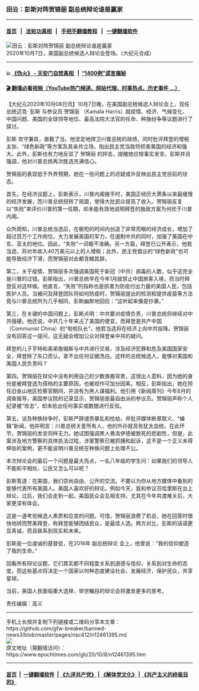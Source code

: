 ### 田云：彭斯对阵贺锦丽 副总统辩论谁是赢家
------------------------

#### [首页](https://github.com/gfw-breaker/banned-news3/blob/master/README.md) &nbsp;&nbsp;|&nbsp;&nbsp; [法轮功真相](https://github.com/begood0513/basic/blob/master/README.md)  &nbsp;&nbsp;|&nbsp;&nbsp; [手把手翻墙教程](https://github.com/gfw-breaker/guides/wiki)  &nbsp;&nbsp;|&nbsp;&nbsp; [一键翻墙软件](https://github.com/gfw-breaker/nogfw/blob/master/README.md)  



<div><img alt="田云：彭斯对阵贺锦丽 副总统辩论谁是赢家" class="attachment-djy_600_400 size-djy_600_400 wp-post-image" src="https://i.epochtimes.com/assets/uploads/2020/10/CH_NTDarticle_1920x1080_1007-600x400.jpg"/>
<div class="caption">
 2020年10月7日，美国副总统候选人辩论会登场。（大纪元合成）
</div></div><hr/>

#### 💥 [《伪火》 - 天安门自焚真相 ](http://158.247.195.190:10000/videos/blog/weihuo.html)&nbsp; |&nbsp; [“1400例”谎言揭秘  ](http://158.247.195.190:10000/videos/blog/jiexi1400.html)

#### [ 🎬  翻墙必看视频（YouTube热门频道、网站代理、时事热点、历史事件 ...）](https://github.com/gfw-breaker/links/blob/master/banned.md)

<div><p>
 【大纪元2020年10月08日讯】10月7日晚，在美国副总统候选人辩论会上，现任总统迈克·
 <ok href="https://www.epochtimes.com/gb/tag/%E5%BD%AD%E6%96%AF.html">
  彭斯
 </ok>
 与参议员
 <ok href="https://www.epochtimes.com/gb/tag/%E8%B4%BA%E9%94%A6%E4%B8%BD.html">
  贺锦丽
 </ok>
 （Kamala Harris）就疫情、经济、气候变化、中国问题、美国的全球领导地位、最高法院大法官的任命、种族纷争等议题进行了探讨。
</p>
<p>
 <ok href="https://www.epochtimes.com/gb/tag/%E5%BD%AD%E6%96%AF.html">
  彭斯
 </ok>
 攻守兼具，直截了当。他坚定地捍卫川普总统的政绩，同时批评拜登的增税主张、“绿色新政”等方案及其亲共立场，指出民主党当政将损害美国的经济和强大。此外，彭斯也有力地反驳了
 <ok href="https://www.epochtimes.com/gb/tag/%E8%B4%BA%E9%94%A6%E4%B8%BD.html">
  贺锦丽
 </ok>
 的抨击，提醒她应按事实发言。彭斯并且强调，他对川普总统再次胜选充满信心。
</p>
<p>
 贺锦丽的表现低于外界预期，她在一些问题上的迟疑或许反映出民主党目前的状态。
</p>
<p>
 首先，在经济议题上，彭斯表示，川普内阁接手时，美国正经历大萧条以来最缓慢的经济发展，而川普总统扭转了局面，使得大批民众提高了收入。贺锦丽反复以“失败”来评价川普的第一任期，却未能有效地说明拜登的施政方案为何优于川普内阁。
</p>
<p>
 众所周知，川普总统当选后，在极短的时间内创造了非常亮眼的经济成长，增加了超过百万个工作岗位，大力发展美国的军力，在遏制中共的同时，加强了美国在中东、亚太的地位。因此，“失败”一词极不准确。另一方面，拜登已公开表示，他若当选，将对年收入40万美元以上的人增税；此外，民主党倡议的“绿色新政”也可能导致经济下滑，而贺锦丽对此都含糊其辞。
</p>
<p>
 第二，关于疫情，贺锦丽多次强调美国死于新冠（中共）病毒的人数，似乎这完全是川普的过错。彭斯指出，川普总统早在今年1月就禁止中国旅客入境，而当时拜登反对这样做。他直言，“失败”的指称也是损害为防疫付出力量的美国人民，包括医护人员。当被问及拜登团队将如何防疫时，贺锦丽提出的检测和提供疫苗等方法竟与川普总统所为几乎相同，彭斯幽默地回应：“这听起来像是抄袭。”
</p>
<p>
 第三，在关键的中国问题上，彭斯点明：中共要对疫情负责，川普总统将继续对中共强硬。他还说，中共几十年来占了美国的便宜，而拜登是共产中国（Communist China）的“啦啦队长”，他若当选将在经济上向中共投降。贺锦丽没有回答这一提问，这无疑会增加公众对拜登亲中共的疑问。
</p>
<p>
 拜登的儿子亨特和弟弟詹姆斯与中共进行交易，涉及经济犯罪和危及美国国家安全，拜登除了矢口否认，拿不出任何证据洗白。这样的总统候选人，能够对美国和美国人民负责吗？
</p>
<p>
 第四，贺锦丽在辩论中没有利用自己的少数族裔背景，这很出人意料，因为她的身份是被拜登选为搭档的主要原因，也被视作可加分因素。相反，彭斯指出，她在担任旧金山地区检察官期间，并没有为黑人谋福利。他引用《新闻周刊》今年8月的调查报导，美国参议院的记录显示，贺锦丽是最自由派的参议员。贺锦丽声称个人纪录被“攻击”，却未给出任何事实或数据进行反驳。
</p>
<p>
 第五，谈及种族纷争时，彭斯严辞谴责暴乱和抢劫，并批评媒体断章取义、“编辑”新闻，他并明言：川普总统关爱所有人，他的外孙就具有犹太血统。在此环节，贺锦丽的发言同样无力。她试图强调黑人弗洛伊德被致死的悲剧性，但是，此案涉及地方警察的具体执法过程，涉案警察已被抓捕和起诉，这不是一个正义未得伸张的案例，更不能说明川普总统在种族问题上处理不公。
</p>
<p>
 本次辩论会的最后一个问题是最大亮点，一名八年级的学生问：如果我们的领导人不能和平相处，公民又怎么可以呢？
</p>
<p>
 彭斯答道：在美国，我们崇尚自由、公开的交流。不要以为你从地方媒体中看到的能够代表所有美国人。美国人喜欢好的辩论。例如今天，我和参议员哈里斯在台上辩论，过后，我们会走到一起。美国民众会互相支持，尤其在今年共渡难关后，大家更深有体会。
</p>
<p>
 这是一道考验候选人素质和应变的问题。可惜，贺锦丽浪费了机会，她在回答时很快地转而赞美拜登，称拜登能够团结民众，是最佳人选。两方对比，彭斯的话语更显真诚，而且联系到现实和未来。
</p>
<p>
 彭斯是一位虔诚的基督徒，在2016年
 <ok href="https://www.epochtimes.com/gb/tag/%E5%89%AF%E6%80%BB%E7%BB%9F%E8%BE%A9%E8%AE%BA.html">
  副总统辩论
 </ok>
 会上，他曾说：“我的信仰塑造了我的生命。”
</p>
<p>
 回看所有辩论议题，它们其实都不同程度关系到道德与信仰，关系到对生命的态度，而这些基点将决定一个国家以何种态度建设社会、发展经济，保护民众，共享星球。
</p>
<p>
 当前，美国人民面临重大选择，举世瞩目的辩论会将激发更多的思考。
</p>
<p>
 责任编辑：高义
</p>
</div>
<hr/>
手机上长按并复制下列链接或二维码分享本文章：<br/>
https://github.com/gfw-breaker/banned-news3/blob/master/pages/nsc412/n12461395.md <br/>
<a href='https://github.com/gfw-breaker/banned-news3/blob/master/pages/nsc412/n12461395.md'><img src='https://github.com/gfw-breaker/banned-news3/blob/master/pages/nsc412/n12461395.md.png'/></a> <br/>
原文地址（需翻墙访问）：https://www.epochtimes.com/gb/20/10/8/n12461395.htm


------------------------
#### [首页](https://github.com/gfw-breaker/banned-news3/blob/master/README.md) &nbsp;|&nbsp; [一键翻墙软件](https://github.com/gfw-breaker/nogfw/blob/master/README.md) &nbsp;| [《九评共产党》](https://github.com/gfw-breaker/9ping.md/blob/master/README.md#九评之一评共产党是什么) | [《解体党文化》](https://github.com/gfw-breaker/jtdwh.md/blob/master/README.md) | [《共产主义的终极目的》](https://github.com/gfw-breaker/gczydzjmd.md/blob/master/README.md)


<img src='http://gfw-breaker.win/banned-news3/pages/nsc412/n12461395.md' width='0px' height='0px'/>